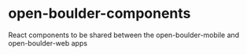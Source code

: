 # open-boulder-components
React components to be shared between the open-boulder-mobile and open-boulder-web apps
